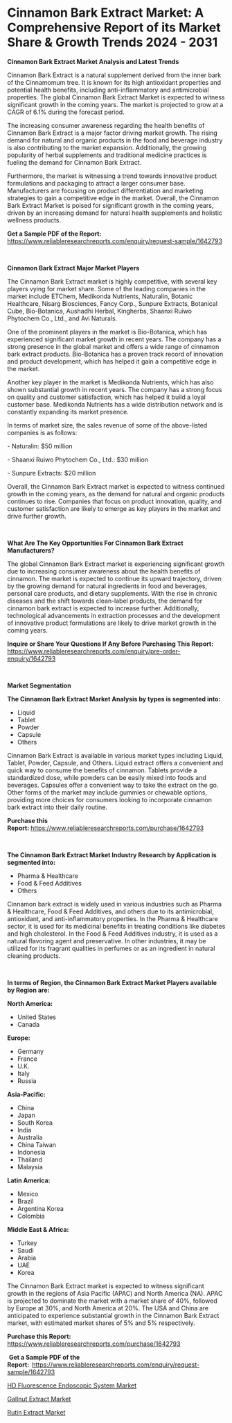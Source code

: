 <p><h1>Cinnamon Bark Extract Market: A Comprehensive Report of its Market Share & Growth Trends 2024 - 2031</h1></p><p><strong>Cinnamon Bark Extract Market Analysis and Latest Trends</strong></p>
<p><p>Cinnamon Bark Extract is a natural supplement derived from the inner bark of the Cinnamomum tree. It is known for its high antioxidant properties and potential health benefits, including anti-inflammatory and antimicrobial properties. The global Cinnamon Bark Extract Market is expected to witness significant growth in the coming years. The market is projected to grow at a CAGR of 6.1% during the forecast period.</p><p>The increasing consumer awareness regarding the health benefits of Cinnamon Bark Extract is a major factor driving market growth. The rising demand for natural and organic products in the food and beverage industry is also contributing to the market expansion. Additionally, the growing popularity of herbal supplements and traditional medicine practices is fueling the demand for Cinnamon Bark Extract.</p><p>Furthermore, the market is witnessing a trend towards innovative product formulations and packaging to attract a larger consumer base. Manufacturers are focusing on product differentiation and marketing strategies to gain a competitive edge in the market. Overall, the Cinnamon Bark Extract Market is poised for significant growth in the coming years, driven by an increasing demand for natural health supplements and holistic wellness products.</p></p>
<p><strong>Get a Sample PDF of the Report:&nbsp;</strong> <a href="https://www.reliableresearchreports.com/enquiry/request-sample/1642793">https://www.reliableresearchreports.com/enquiry/request-sample/1642793</a></p>
<p>&nbsp;</p>
<p><strong>Cinnamon Bark Extract Major Market Players</strong></p>
<p><p>The Cinnamon Bark Extract market is highly competitive, with several key players vying for market share. Some of the leading companies in the market include ETChem, Medikonda Nutrients, Naturalin, Botanic Healthcare, Nisarg Biosciences, Fancy Corp., Sunpure Extracts, Botanical Cube, Bio-Botanica, Aushadhi Herbal, Kingherbs, Shaanxi Ruiwo Phytochem Co., Ltd., and Avi Naturals.</p><p>One of the prominent players in the market is Bio-Botanica, which has experienced significant market growth in recent years. The company has a strong presence in the global market and offers a wide range of cinnamon bark extract products. Bio-Botanica has a proven track record of innovation and product development, which has helped it gain a competitive edge in the market.</p><p>Another key player in the market is Medikonda Nutrients, which has also shown substantial growth in recent years. The company has a strong focus on quality and customer satisfaction, which has helped it build a loyal customer base. Medikonda Nutrients has a wide distribution network and is constantly expanding its market presence.</p><p>In terms of market size, the sales revenue of some of the above-listed companies is as follows:</p><p>- Naturalin: $50 million</p><p>- Shaanxi Ruiwo Phytochem Co., Ltd.: $30 million</p><p>- Sunpure Extracts: $20 million</p><p>Overall, the Cinnamon Bark Extract market is expected to witness continued growth in the coming years, as the demand for natural and organic products continues to rise. Companies that focus on product innovation, quality, and customer satisfaction are likely to emerge as key players in the market and drive further growth.</p></p>
<p>&nbsp;</p>
<p><strong>What Are The Key Opportunities For Cinnamon Bark Extract Manufacturers?</strong></p>
<p><p>The global Cinnamon Bark Extract market is experiencing significant growth due to increasing consumer awareness about the health benefits of cinnamon. The market is expected to continue its upward trajectory, driven by the growing demand for natural ingredients in food and beverages, personal care products, and dietary supplements. With the rise in chronic diseases and the shift towards clean-label products, the demand for cinnamon bark extract is expected to increase further. Additionally, technological advancements in extraction processes and the development of innovative product formulations are likely to drive market growth in the coming years.</p></p>
<p><strong>Inquire or Share Your Questions If Any Before Purchasing This Report:</strong> <a href="https://www.reliableresearchreports.com/enquiry/pre-order-enquiry/1642793">https://www.reliableresearchreports.com/enquiry/pre-order-enquiry/1642793</a></p>
<p>&nbsp;</p>
<p><strong>Market Segmentation</strong></p>
<p><strong>The Cinnamon Bark Extract Market Analysis by types is segmented into:</strong></p>
<p><ul><li>Liquid</li><li>Tablet</li><li>Powder</li><li>Capsule</li><li>Others</li></ul></p>
<p><p>Cinnamon Bark Extract is available in various market types including Liquid, Tablet, Powder, Capsule, and Others. Liquid extract offers a convenient and quick way to consume the benefits of cinnamon. Tablets provide a standardized dose, while powders can be easily mixed into foods and beverages. Capsules offer a convenient way to take the extract on the go. Other forms of the market may include gummies or chewable options, providing more choices for consumers looking to incorporate cinnamon bark extract into their daily routine.</p></p>
<p><strong>Purchase this Report:&nbsp;</strong><a href="https://www.reliableresearchreports.com/purchase/1642793">https://www.reliableresearchreports.com/purchase/1642793</a></p>
<p>&nbsp;</p>
<p><strong>The Cinnamon Bark Extract Market Industry Research by Application is segmented into:</strong></p>
<p><ul><li>Pharma & Healthcare</li><li>Food & Feed Additives</li><li>Others</li></ul></p>
<p><p>Cinnamon bark extract is widely used in various industries such as Pharma & Healthcare, Food & Feed Additives, and others due to its antimicrobial, antioxidant, and anti-inflammatory properties. In the Pharma & Healthcare sector, it is used for its medicinal benefits in treating conditions like diabetes and high cholesterol. In the Food & Feed Additives industry, it is used as a natural flavoring agent and preservative. In other industries, it may be utilized for its fragrant qualities in perfumes or as an ingredient in natural cleaning products.</p></p>
<p>&nbsp;</p>
<p><strong>In terms of Region, the Cinnamon Bark Extract Market Players available by Region are:</strong></p>
<p>
    <p> <strong> North America: </strong>
        <ul>
            <li>United States</li>
            <li>Canada</li>
        </ul>
        </p> 
    <p> <strong> Europe: </strong>
        <ul>
            <li>Germany</li>
            <li>France</li>
            <li>U.K.</li>
            <li>Italy</li>
            <li>Russia</li>
        </ul>
        </p> 
    <p> <strong> Asia-Pacific: </strong>
        <ul>
            <li>China</li>
            <li>Japan</li>
            <li>South Korea</li>
            <li>India</li>
            <li>Australia</li>
            <li>China Taiwan</li>
            <li>Indonesia</li>
            <li>Thailand</li>
            <li>Malaysia</li>
        </ul>
        </p> 
    <p> <strong> Latin America: </strong>
        <ul>
            <li>Mexico</li>
            <li>Brazil</li>
            <li>Argentina Korea</li>
            <li>Colombia</li>
        </ul>
        </p> 
    <p> <strong> Middle East & Africa: </strong>
        <ul>
            <li>Turkey</li>
            <li>Saudi</li>
            <li>Arabia</li>
            <li>UAE</li>
            <li>Korea</li>
        </ul>
    </p>
    </p>
<p><p>The Cinnamon Bark Extract market is expected to witness significant growth in the regions of Asia Pacific (APAC) and North America (NA). APAC is projected to dominate the market with a market share of 40%, followed by Europe at 30%, and North America at 20%. The USA and China are anticipated to experience substantial growth in the Cinnamon Bark Extract market, with estimated market shares of 5% and 5% respectively.</p></p>
<p><strong>Purchase this Report: </strong><a href="https://www.reliableresearchreports.com/purchase/1642793">https://www.reliableresearchreports.com/purchase/1642793</a></p>
<p>&nbsp;<strong>Get a Sample PDF of the Report:&nbsp;&nbsp;</strong><a href="https://www.reliableresearchreports.com/enquiry/request-sample/1642793">https://www.reliableresearchreports.com/enquiry/request-sample/1642793</a></p>
<p><strong></strong></p>
<p><p><a href="https://funky-papaya-cf4.notion.site/HD-Fluorescence-Endoscopic-System-Market-Size-Market-Share-and-Global-Market-Analysis-Report-2024--90313307cfaa4ce2a073b7c115a6c0ad">HD Fluorescence Endoscopic System Market</a></p><p><a href="https://github.com/fiixsa/Market-Research-Report-List-1/blob/main/gallnut-extract-market.md">Gallnut Extract Market</a></p><p><a href="https://github.com/Airanohannonzb68e5pb53oc1/Market-Research-Report-List-1/blob/main/rutin-extract-market.md">Rutin Extract Market</a></p></p>